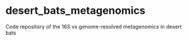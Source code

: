 # desert_bats_metagenomics
Code repository of the 16S vs genome-resolved metagenomics in desert bats
